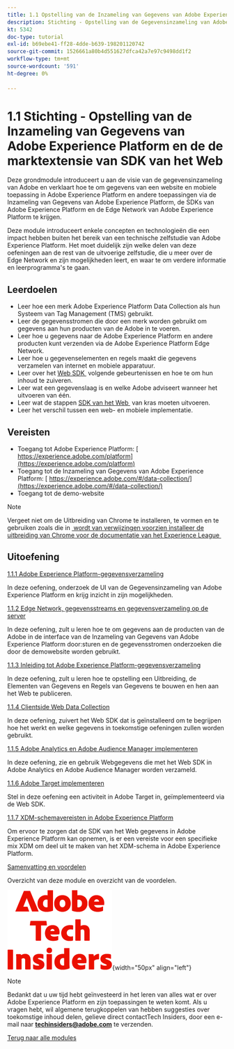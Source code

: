 ```yaml
---
title: 1.1 Opstelling van de Inzameling van Gegevens van Adobe Experience Platform en de uitbreiding van SDK van het Web
description: Stichting - Opstelling van de Gegevensinzameling van Adobe Experience Platform en de uitbreiding van SDK van het Web
kt: 5342
doc-type: tutorial
exl-id: b69ebe41-ff28-4dde-b639-198201120742
source-git-commit: 1526661a80b4d551627dfca42a7e97c9498dd1f2
workflow-type: tm+mt
source-wordcount: '591'
ht-degree: 0%

---
```


# 1.1 Stichting - Opstelling van de Inzameling van Gegevens van Adobe Experience Platform en de de marktextensie van SDK van het Web

Deze grondmodule introduceert u aan de visie van de gegevensinzameling van Adobe en verklaart hoe te om gegevens van een website en mobiele toepassing in Adobe Experience Platform en andere toepassingen via de Inzameling van Gegevens van Adobe Experience Platform, de SDKs van Adobe Experience Platform en de Edge Network van Adobe Experience Platform te krijgen.

Deze module introduceert enkele concepten en technologieën die een impact hebben buiten het bereik van een technische zelfstudie van Adobe Experience Platform. Het moet duidelijk zijn welke delen van deze oefeningen aan de rest van de uitvoerige zelfstudie, die u meer over de Edge Network en zijn mogelijkheden leert, en waar te om verdere informatie en leerprogramma&#39;s te gaan.

## Leerdoelen

- Leer hoe een merk Adobe Experience Platform Data Collection als hun Systeem van Tag Management (TMS) gebruikt.
- Leer de gegevensstromen die door een merk worden gebruikt om gegevens aan hun producten van de Adobe in te voeren.
- Leer hoe u gegevens naar de Adobe Experience Platform en andere producten kunt verzenden via de Adobe Experience Platform Edge Network.
- Leer hoe u gegevenselementen en regels maakt die gegevens verzamelen van internet en mobiele apparatuur.
- Leer over het [&#x200B; Web SDK &#x200B;](https://experienceleague.adobe.com/nl/docs/experience-platform/web-sdk/home) volgende gebeurtenissen en hoe te om hun inhoud te zuiveren.
- Leer wat een gegevenslaag is en welke Adobe adviseert wanneer het uitvoeren van één.
- Leer wat de stappen [&#x200B; SDK van het Web &#x200B;](https://experienceleague.adobe.com/nl/docs/experience-platform/web-sdk/home) van kras moeten uitvoeren.
- Leer het verschil tussen een web- en mobiele implementatie.

## Vereisten

- Toegang tot Adobe Experience Platform: [&#x200B; https://experience.adobe.com/platform](https://experience.adobe.com/platform)
- Toegang tot de Inzameling van Gegevens van Adobe Experience Platform: [&#x200B; https://experience.adobe.com/#/data-collection/](https://experience.adobe.com/#/data-collection/)
- Toegang tot de demo-website

>[!NOTE]
>
>Vergeet niet om de Uitbreiding van Chrome te installeren, te vormen en te gebruiken zoals die in [&#x200B; wordt van verwijzingen voorzien installeer de uitbreiding van Chrome voor de documentatie van het Experience League &#x200B;](../../gettingstarted/gettingstarted/ex1.md)

## Uitoefening

[1.1.1 Adobe Experience Platform-gegevensverzameling](./ex1.md)

In deze oefening, onderzoek de UI van de Gegevensinzameling van Adobe Experience Platform en krijg inzicht in zijn mogelijkheden.

[1.1.2 Edge Network, gegevensstreams en gegevensverzameling op de server](./ex2.md)

In deze oefening, zult u leren hoe te om gegevens aan de producten van de Adobe in de interface van de Inzameling van Gegevens van Adobe Experience Platform door:sturen en de gegevensstromen onderzoeken die door de demowebsite worden gebruikt.

[1.1.3 Inleiding tot Adobe Experience Platform-gegevensverzameling](./ex3.md)

In deze oefening, zult u leren hoe te opstelling een Uitbreiding, de Elementen van Gegevens en Regels van Gegevens te bouwen en hen aan het Web te publiceren.

[1.1.4 Clientside Web Data Collection](./ex4.md)

In deze oefening, zuivert het Web SDK dat is geïnstalleerd om te begrijpen hoe het werkt en welke gegevens in toekomstige oefeningen zullen worden gebruikt.

[1.1.5 Adobe Analytics en Adobe Audience Manager implementeren](./ex5.md)

In deze oefening, zie en gebruik Webgegevens die met het Web SDK in Adobe Analytics en Adobe Audience Manager worden verzameld.

[1.1.6 Adobe Target implementeren](./ex6.md)

Stel in deze oefening een activiteit in Adobe Target in, geïmplementeerd via de Web SDK.

[1.1.7 XDM-schemavereisten in Adobe Experience Platform](./ex7.md)

Om ervoor te zorgen dat de SDK van het Web gegevens in Adobe Experience Platform kan opnemen, is er een vereiste voor een specifieke mix XDM om deel uit te maken van het XDM-schema in Adobe Experience Platform.

[Samenvatting en voordelen](./summary.md)

Overzicht van deze module en overzicht van de voordelen.

![&#x200B; Indexen van de Tech &#x200B;](./../../../assets/images/techinsiders.png){width="50px" align="left"}

>[!NOTE]
>
>Bedankt dat u uw tijd hebt geïnvesteerd in het leren van alles wat er over Adobe Experience Platform en zijn toepassingen te weten komt. Als u vragen hebt, wil algemene terugkoppelen van hebben suggesties over toekomstige inhoud delen, gelieve direct contactTech Insiders, door een e-mail naar **techinsiders@adobe.com** te verzenden.

[Terug naar alle modules](../../../overview.md)
